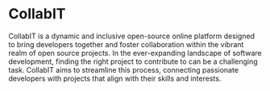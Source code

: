 # CollabIT
CollabIT is a dynamic and inclusive open-source online platform designed to bring developers together and foster collaboration within the vibrant realm of open source projects. In the ever-expanding landscape of software development, finding the right project to contribute to can be a challenging task. CollabIT aims to streamline this process, connecting passionate developers with projects that align with their skills and interests.
